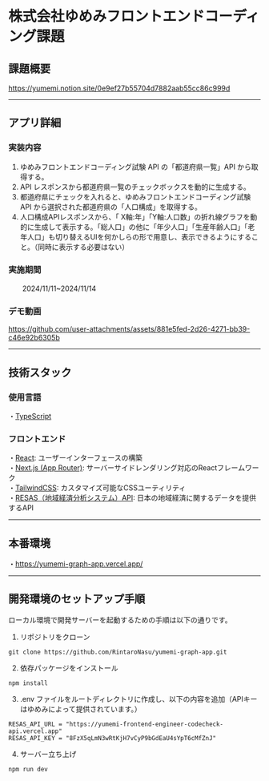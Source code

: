 # 株式会社ゆめみフロントエンドコーディング課題

## 課題概要
https://yumemi.notion.site/0e9ef27b55704d7882aab55cc86c999d

---

## アプリ詳細

### 実装内容
  1. ゆめみフロントエンドコーディング試験 API の「都道府県一覧」API から取得する。
  2. API レスポンスから都道府県一覧のチェックボックスを動的に生成する。
  3. 都道府県にチェックを入れると、ゆめみフロントエンドコーディング試験 API から選択された都道府県の「人口構成」を取得する。
  4. 人口構成APIレスポンスから、「 X軸:年」「Y軸:人口数」の折れ線グラフを動的に生成して表示する。「総人口」の他に「年少人口」「生産年齢人口」「老年人口」も切り替えるUIを何かしらの形で用意し、表示できるようにすること。（同時に表示する必要はない）

### 実施期間
　　2024/11/11~2024/11/14

### デモ動画
https://github.com/user-attachments/assets/881e5fed-2d26-4271-bb39-c46e92b6305b

---

## 技術スタック
### 使用言語
  ・[TypeScript](https://www.typescriptlang.org/)
  
### フロントエンド 
  ・[React](https://ja.react.dev/): ユーザーインターフェースの構築<br>
  ・[Next.js (App Router)](https://nextjs.org/): サーバーサイドレンダリング対応のReactフレームワーク<br>
  ・[TailwindCSS](https://tailwindcss.com/): カスタマイズ可能なCSSユーティリティ<br>
  ・[RESAS（地域経済分析システム）API](https://opendata.resas-portal.go.jp/): 日本の地域経済に関するデータを提供するAPI

---


## 本番環境
 ・https://yumemi-graph-app.vercel.app/

 
---


## 開発環境のセットアップ手順
ローカル環境で開発サーバーを起動するための手順は以下の通りです。

1. リポジトリをクローン
```
git clone https://github.com/RintaroNasu/yumemi-graph-app.git
```
2. 依存パッケージをインストール
```
npm install
```
3. .env ファイルをルートディレクトリに作成し、以下の内容を追加（APIキーはゆめみによって提供されています。）
```
RESAS_API_URL = "https://yumemi-frontend-engineer-codecheck-api.vercel.app"
RESAS_API_KEY = "8FzX5qLmN3wRtKjH7vCyP9bGdEaU4sYpT6cMfZnJ"
```
4. サーバー立ち上げ
```
npm run dev
```
